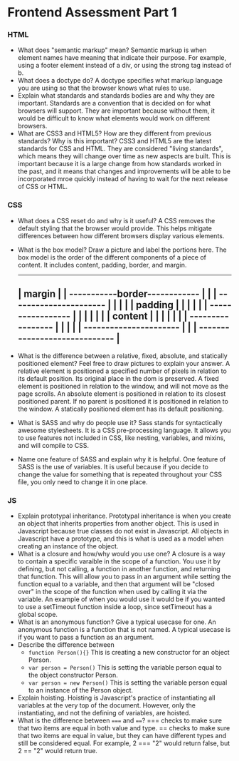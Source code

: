 # Frontend Assessment Part 1

### HTML

- What does "semantic markup" mean?
  Semantic markup is when element names have meaning that indicate their purpose. For example, using a footer element instead of a div, or using the strong tag instead of b.
- What does a doctype do?
  A doctype specifies what markup language you are using so that the browser knows what rules to use.
- Explain what standards and standards bodies are and why they are important.
  Standards are a convention that is decided on for what browsers will support. They are important because without them, it would be difficult to know what elements would work on different browsers.
- What are CSS3 and HTML5? How are they different from previous standards? Why is this important?
  CSS3 and HTML5 are the latest standards for CSS and HTML. They are considered "living standards", which means they will change over time as new aspects are built. This is important because it is a large change from how standards worked in the past, and it means that changes and improvements will be able to be incorporated mroe quickly instead of having to wait for the next release of CSS or HTML.

### CSS

- What does a CSS reset do and why is it useful?
  A CSS removes the default styling that the browser would provide. This helps mitigate differences between how different browsers display various elements.
- What is the box model? Draw a picture and label the portions here.
  The box model is the order of the different components of a piece of content. It includes content, padding, border, and margin.
  
     -----------------------------------
    |              margin               |
    |   -----------border------------   |
    |  |   ----------------------    |  |
    |  |  |        padding       |   |  |
    |  |  |  -----------------   |   |  |
    |  |  | |     content     |  |   |  |
    |  |  |  -----------------   |   |  |
    |  |   ----------------------    |  |
    |   -----------------------------   |
     -----------------------------------

- What is the difference between a relative, fixed, absolute, and statically positioned element? Feel free to draw pictures to explain your answer.
  A relative element is positioned a specified number of pixels in relation to its default position. Its original place in the dom is preserved.
  A fixed element is positioned in relation to the window, and will not move as the page scrolls.
  An absolute element is positioned in relation to its closest positioned parent. If no parent is positioned it is positioned in relation to the window.
  A statically positioned element has its default positioning.
- What is SASS and why do people use it?
  Sass stands for syntactically awesome stylesheets. It is a CSS pre-processing language. It allows you to use features not included in CSS, like nesting, variables, and mixins, and will compile to CSS.
- Name one feature of SASS and explain why it is helpful.
  One feature of SASS is the use of variables. It is useful because if you decide to change the value for something that is repeated throughout your CSS file, you only need to change it in one place.

### JS

- Explain prototypal inheritance.
  Prototypal inheritance is when you create an object that inherits properties from another object. This is used in Javascript because true classes do not exist in Javascript. All objects in Javascript have a prototype, and this is what is used as a model when creating an instance of the object.
- What is a closure and how/why would you use one?
  A closure is a way to contain a specific varaible in the scope of a function. You use it by defining, but not calling, a function in another function, and returning that function. This will allow you to pass in an argument while setting the function equal to a variable, and then that argument will be "closed over" in the scope of the function when used by calling it via the variable. An example of when you would use it would be if you wanted to use a setTimeout function inside a loop, since setTimeout has a global scope.
- What is an anonymous function? Give a typical usecase for one.
  An anonymous function is a function that is not named. A typical usecase is if you want to pass a function as an argument.
- Describe the difference between 
  - `function Person(){}`  This is creating a new constructor for an object Person.
  - `var person = Person()`  This is setting the variable person equal to the object constructor Person.
  - `var person = new Person()`  This is setting the variable person equal to an instance of the Person object.
- Explain hoisting.
  Hoisting is Javascript's practice of instantiating all variables at the very top of the document. However, only the instantiating, and not the defining of variables, are hoisted.
- What is the difference between `===` and `==`?
  === checks to make sure that two items are equal in both value and type. == checks to make sure that two items are equal in value, but they can have different types and still be considered equal. For example, 2 === "2" would return false, but 2 == "2" would return true.

